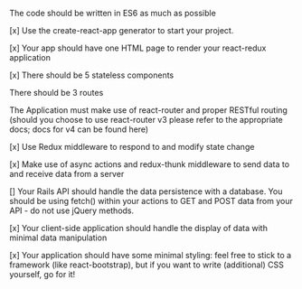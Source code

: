 The code should be written in ES6 as much as possible

[x] Use the create-react-app generator to start your project.

[x] Your app should have one HTML page to render your react-redux application

[x] There should be 5 stateless components

There should be 3 routes

The Application must make use of react-router and proper RESTful routing (should you choose to use react-router v3 please refer to the appropriate docs; docs for v4 can be found here)

[x] Use Redux middleware to respond to and modify state change

[x] Make use of async actions and redux-thunk middleware to send data to and receive data from a server

[] Your Rails API should handle the data persistence with a database. You should be using fetch() within your actions to GET and POST data from your API - do not use jQuery methods.

[x] Your client-side application should handle the display of data with minimal data manipulation

[x] Your application should have some minimal styling: feel free to stick to a framework (like react-bootstrap), but if you want to write (additional) CSS yourself, go for it!